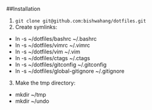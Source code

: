 ##Installation

1. `git clone git@github.com:bishwahang/dotfiles.git`
2. Create symlinks:
  -  ln -s ~/dotfiles/bashrc ~/.bashrc
  -  ln -s ~/dotfiles/vimrc ~/.vimrc
  -  ln -s ~/dotfiles/vim ~/.vim
  -  ln -s ~/dotfiles/ctags ~/.ctags
  -  ln -s ~/dotfiles/gitconfig ~/.gitconfig
  -  ln -s ~/dotfiles/global-gitignore ~/.gitignore
3. Make the tmp directory:
  -  mkdir ~/tmp
  -  mkdir ~/undo
